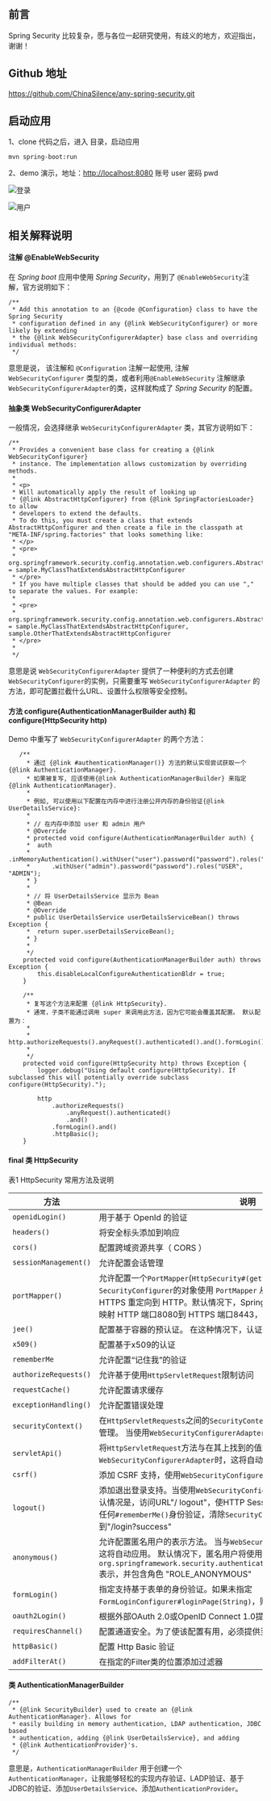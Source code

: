 前言
-----
Spring Security 比较复杂，愿与各位一起研究使用，有歧义的地方，欢迎指出，谢谢！

Github 地址
-----
https://github.com/ChinaSilence/any-spring-security.git

启动应用
-----

1、clone 代码之后，进入  目录，启动应用
```
mvn spring-boot:run
```

2、demo 演示，地址：[http://localhost:8080](http://localhost:8080) 账号 user 密码 pwd

![登录](http://upload-images.jianshu.io/upload_images/3424642-43dcb43f0ba50ce5.png?imageMogr2/auto-orient/strip%7CimageView2/2/w/1240)

![用户](http://upload-images.jianshu.io/upload_images/3424642-c38bb99d76a0bd83.png?imageMogr2/auto-orient/strip%7CimageView2/2/w/1240)

相关解释说明
-----
#### 注解 @EnableWebSecurity
在 *Spring boot* 应用中使用 *Spring Security*，用到了 `@EnableWebSecurity`注解，官方说明如下：
```
/**
 * Add this annotation to an {@code @Configuration} class to have the Spring Security
 * configuration defined in any {@link WebSecurityConfigurer} or more likely by extending
 * the {@link WebSecurityConfigurerAdapter} base class and overriding individual methods:
 */
```

意思是说， 该注解和 `@Configuration` 注解一起使用, 注解 `WebSecurityConfigurer` 类型的类，或者利用`@EnableWebSecurity` 注解继承 `WebSecurityConfigurerAdapter`的类，这样就构成了 *Spring Security* 的配置。

#### 抽象类 WebSecurityConfigurerAdapter
一般情况，会选择继承 `WebSecurityConfigurerAdapter` 类，其官方说明如下：
```
/**
 * Provides a convenient base class for creating a {@link WebSecurityConfigurer}
 * instance. The implementation allows customization by overriding methods.
 *
 * <p>
 * Will automatically apply the result of looking up
 * {@link AbstractHttpConfigurer} from {@link SpringFactoriesLoader} to allow
 * developers to extend the defaults.
 * To do this, you must create a class that extends AbstractHttpConfigurer and then create a file in the classpath at "META-INF/spring.factories" that looks something like:
 * </p>
 * <pre>
 * org.springframework.security.config.annotation.web.configurers.AbstractHttpConfigurer = sample.MyClassThatExtendsAbstractHttpConfigurer
 * </pre>
 * If you have multiple classes that should be added you can use "," to separate the values. For example:
 *
 * <pre>
 * org.springframework.security.config.annotation.web.configurers.AbstractHttpConfigurer = sample.MyClassThatExtendsAbstractHttpConfigurer, sample.OtherThatExtendsAbstractHttpConfigurer
 * </pre>
 *
 */
```
意思是说 `WebSecurityConfigurerAdapter` 提供了一种便利的方式去创建 `WebSecurityConfigurer`的实例，只需要重写 `WebSecurityConfigurerAdapter` 的方法，即可配置拦截什么URL、设置什么权限等安全控制。

#### 方法 configure(AuthenticationManagerBuilder auth) 和 configure(HttpSecurity http)
Demo 中重写了 `WebSecurityConfigurerAdapter` 的两个方法：

```
   /**
	 * 通过 {@link #authenticationManager()} 方法的默认实现尝试获取一个 {@link AuthenticationManager}.
	 * 如果被复写, 应该使用{@link AuthenticationManagerBuilder} 来指定 {@link AuthenticationManager}.
	 *
	 * 例如, 可以使用以下配置在内存中进行注册公开内存的身份验证{@link UserDetailsService}:
	 *
	 * // 在内存中添加 user 和 admin 用户
	 * @Override
	 * protected void configure(AuthenticationManagerBuilder auth) {
	 * 	auth
	 *   	.inMemoryAuthentication().withUser("user").password("password").roles("USER").and()
	 * 		.withUser("admin").password("password").roles("USER", "ADMIN");
	 * }
	 *
	 * // 将 UserDetailsService 显示为 Bean
	 * @Bean
	 * @Override
	 * public UserDetailsService userDetailsServiceBean() throws Exception {
	 * 	return super.userDetailsServiceBean();
	 * }
	 *
	 */
	protected void configure(AuthenticationManagerBuilder auth) throws Exception {
		this.disableLocalConfigureAuthenticationBldr = true;
	}
```

```
	/**
	 * 复写这个方法来配置 {@link HttpSecurity}. 
	 * 通常，子类不能通过调用 super 来调用此方法，因为它可能会覆盖其配置。 默认配置为：
	 * 
	 * http.authorizeRequests().anyRequest().authenticated().and().formLogin().and().httpBasic();
	 *
	 */
	protected void configure(HttpSecurity http) throws Exception {
		logger.debug("Using default configure(HttpSecurity). If subclassed this will potentially override subclass configure(HttpSecurity).");

		http
			.authorizeRequests()
				.anyRequest().authenticated()
				.and()
			.formLogin().and()
			.httpBasic();
	}
```

#### final 类 HttpSecurity
表1 HttpSecurity 常用方法及说明

| 方法 | 说明 |
| ---- | ---- |
| `openidLogin()` | 用于基于 OpenId 的验证 |
| `headers()`| 将安全标头添加到响应 |
| `cors()` | 配置跨域资源共享（ CORS ） |
| `sessionManagement()` | 允许配置会话管理 |
| `portMapper()` | 允许配置一个`PortMapper`(`HttpSecurity#(getSharedObject(class))`)，其他提供`SecurityConfigurer`的对象使用 `PortMapper` 从 HTTP 重定向到 HTTPS 或者从 HTTPS 重定向到 HTTP。默认情况下，Spring Security使用一个`PortMapperImpl`映射 HTTP 端口8080到 HTTPS 端口8443，HTTP 端口80到 HTTPS 端口443 |
| `jee()` | 配置基于容器的预认证。 在这种情况下，认证由Servlet容器管理 |
| `x509()` | 配置基于x509的认证 |
| `rememberMe` | 允许配置“记住我”的验证 |
| `authorizeRequests()` | 允许基于使用`HttpServletRequest`限制访问 | 
| `requestCache()` | 允许配置请求缓存 |
| `exceptionHandling()` | 允许配置错误处理 |
| `securityContext()` |  在`HttpServletRequests`之间的`SecurityContextHolder`上设置`SecurityContext`的管理。 当使用`WebSecurityConfigurerAdapter`时，这将自动应用 | 
| `servletApi()` | 将`HttpServletRequest`方法与在其上找到的值集成到`SecurityContext`中。 当使用`WebSecurityConfigurerAdapter`时，这将自动应用 |
| `csrf()` | 添加 CSRF 支持，使用`WebSecurityConfigurerAdapter`时，默认启用 |
| `logout()` | 添加退出登录支持。当使用`WebSecurityConfigurerAdapter`时，这将自动应用。默认情况是，访问URL"/ logout"，使HTTP Session无效来清除用户，清除已配置的任何`#rememberMe()`身份验证，清除`SecurityContextHolder`，然后重定向到"/login?success" |
| `anonymous()` | 允许配置匿名用户的表示方法。 当与`WebSecurityConfigurerAdapter`结合使用时，这将自动应用。 默认情况下，匿名用户将使用`org.springframework.security.authentication.AnonymousAuthenticationToken`表示，并包含角色 "ROLE_ANONYMOUS" |
| `formLogin()` | 指定支持基于表单的身份验证。如果未指定`FormLoginConfigurer#loginPage(String)`，则将生成默认登录页面 |
| `oauth2Login()` | 根据外部OAuth 2.0或OpenID Connect 1.0提供程序配置身份验证 |
| `requiresChannel()` | 配置通道安全。为了使该配置有用，必须提供至少一个到所需信道的映射 |
| `httpBasic()` | 配置 Http Basic 验证 |
| `addFilterAt()`  | 在指定的Filter类的位置添加过滤器 |

#### 类 AuthenticationManagerBuilder

```
/**
 * {@link SecurityBuilder} used to create an {@link AuthenticationManager}. Allows for
 * easily building in memory authentication, LDAP authentication, JDBC based
 * authentication, adding {@link UserDetailsService}, and adding
 * {@link AuthenticationProvider}'s.
 */
```
意思是，`AuthenticationManagerBuilder` 用于创建一个 `AuthenticationManager`，让我能够轻松的实现内存验证、LADP验证、基于JDBC的验证、添加`UserDetailsService`、添加`AuthenticationProvider`。
